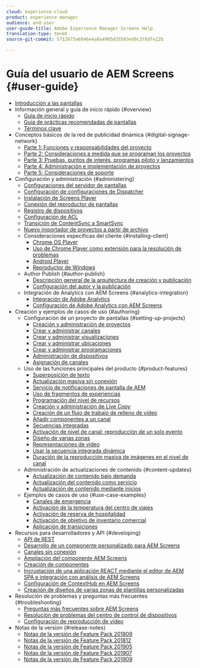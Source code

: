 ```yaml
---
cloud: experience-cloud
product: experience manager
audience: end-user
user-guide-title: Adobe Experience Manager Screens Help
translation-type: tm+mt
source-git-commit: 5712673a6846e4a8a4905d35503ed0c378dfe22b

---
```



# Guía del usuario de AEM Screens {#user-guide}

+ [Introducción a las pantallas](aem-screens-introduction.md)
+ Información general y guía de inicio rápido {#overview}
   + [Guía de inicio rápido](kickstart-for-aem-screens.md)
   + [Guía de prácticas recomendadas de pantallas](https://docs.adobe.com/content/help/en/experience-manager-screens/using/about-guide.html)
   + [Términos clave](screens-glossary.md)
+ Conceptos básicos de la red de publicidad dinámica {#digital-signage-network}
   + [Parte 1: Funciones y responsabilidades del proyecto](project-roles-responsibilities.md)
   + [Parte 2: Consideraciones a medida que se programan los proyectos](project-considerations.md)
   + [Parte 3: Pruebas, puntos de interés, programas piloto y lanzamientos](testing-pocs-pilots-rollouts.md)
   + [Parte 4: Administración e implementación de proyectos](project-management-and-deployment.md)
   + [Parte 5: Consideraciones de soporte](support-considerations.md)
+ Configuración y administración {#administering}
   + [Configuraciones del servidor de pantallas](configuring-screens-introduction.md)
   + [Configuración de configuraciones de Dispatcher](dispatcher-configurations-aem-screens.md)
   + [Instalación de Screens Player](installing-screens-player.md)
   + [Conexión del reproductor de pantallas](working-with-screens-player.md)
   + [Registro de dispositivos](device-registration.md)
   + [Configuración de ACL](setting-up-acls.md)
   + [Transición de ContentSync a SmartSync](smartsync.md)
   + [Nuevo importador de proyectos a partir de archivo](project-importer.md)
   + Consideraciones específicas del cliente {#installing-client}
      + [Chrome OS Player](implementing-chrome-os-player.md)
      + [Uso de Chrome Player como extensión para la resolución de problemas](using-chrome-player-as-an-extension.md)
      + [Android Player](implementing-android-player.md)
      + [Reproductor de Windows](implementing-windows-player.md)
   + Author Publish {#author-publish}
      + [Descripción general de la arquitectura de creación y publicación](author-publish-architecture-overview.md)
      + [Configuración del autor y la publicación](author-and-publish.md)
   + Integración de Analytics con AEM Screens {#analytics-integration}
      + [Integración de Adobe Analytics](adobe-analytics-integration-aem-screens.md)
      + [Configuración de Adobe Analytics con AEM Screens](configuring-adobe-analytics-aem-screens.md)
+ Creación y ejemplos de casos de uso {#authoring}
   + Configuración de un proyecto de pantallas {#setting-up-projects}
      + [Creación y administración de proyectos](creating-a-screens-project.md)
      + [Crear y administrar canales](managing-channels.md)
      + [Crear y administrar visualizaciones](managing-displays.md)
      + [Crear y administrar ubicaciones](managing-locations.md)
      + [Crear y administrar programaciones](managing-schedules.md)
      + [Administración de dispositivos](managing-devices.md)
      + [Asignación de canales](channel-assignment.md)
   + Uso de las funciones principales del producto {#product-features}
      + [Superposición de texto](text-overlay.md)
      + [Actualización masiva sin conexión](bulk-offline-update.md)
      + [Servicio de notificaciones de pantalla de AEM](screens-notifications-service.md)
      + [Uso de fragmentos de experiencias](experience-fragments-in-screens.md)
      + [Programación del nivel de recursos](asset-level-scheduling.md)
      + [Creación y administración de Live Copy](managing-livecopy.md)
      + [Creación de un flujo de trabajo de relleno de vídeo](creating-a-video-padding-workflow.md)
      + [Añadir componentes a un canal](adding-components-to-a-channel.md)
      + [Secuencias integradas](embedded-sequences.md)
      + [Activación de nivel de canal: reproducción de un solo evento](channel-level-activation.md)
      + [Diseño de varias zonas](multi-zone-layout-aem-screens.md)
      + [Representaciones de vídeo](generating-renditions.md)
      + [Usar la secuencia integrada dinámica](dynamic-embedded-sequences.md)
      + [Duración de la reproducción masiva de imágenes en el nivel de canal](channel-level-image-playback.md)
   + Administración de actualizaciones de contenido {#content-updates}
      + [Actualización de contenido bajo demanda](on-demand-content.md)
      + [Actualización del contenido como servicio](content-update-as-a-service.md)
      + [Actualización de contenido mediante inicios](launches.md)
   + Ejemplos de casos de uso {#use-case-examples}
      + [Canales de emergencia](emergency-channel.md)
      + [Activación de la temperatura del centro de viajes](local-temperature-activation.md)
      + [Activación de reserva de hospitalidad](hospitality-reservation-activation.md)
      + [Activación de objetivo de inventario comercial](retail-inventory-activation.md)
      + [Aplicación de transiciones](applying-transitions.md)
+ Recursos para desarrolladores y API {#developing}
   + [API de REST](rest-api.md)
   + [Desarrollo de un componente personalizado para AEM Screens](developing-custom-component-tutorial-develop.md)
   + [Canales sin conexión](offline-channels.md)
   + [Ampliación del componente AEM Screens](extending-component-tutorial-develop.md)
   + [Creación de componentes](creating-components.md)
   + [Incrustación de una aplicación REACT mediante el editor de AEM SPA e integración con análisis de AEM Screens](embedding-react-app.md)
   + [Configuración de ContextHub en AEM Screens](configuring-context-hub.md)
   + [Creación de diseños de varias zonas de plantillas personalizadas](creating-custom-templates-multizone-layouts.md)
+ Resolución de problemas y preguntas más frecuentes {#troubleshooting}
   + [Preguntas más frecuentes sobre AEM Screens](aem-screens-faqs.md)
   + [Resolución de problemas del centro de control de dispositivos](monitoring-screens.md)
   + [Configuración de reproducción de vídeo](troubleshoot-videos.md)
+ Notas de la versión {#release-notes}
   + [Notas de la versión de Feature Pack 201809](screens-release-notes.md)
   + [Notas de la versión de Feature Pack 201812](release-notes-fp-201812.md)
   + [Notas de la versión de Feature Pack 201905](screens-release-notes-fp-201905.md)
   + [Notas de la versión de Feature Pack 201907](release-notes-fp-201907.md)
   + [Notas de la versión de Feature Pack 201909](release-notes-fp-201909.md)
